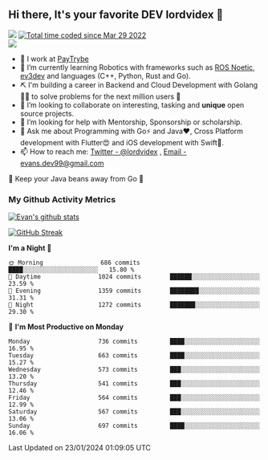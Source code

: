 ## Hi there, It's your favorite DEV lordvidex 👋
<img src="https://komarev.com/ghpvc/?username=lordvidex&label=Views&color=blue&style=plastic" /> <a href="https://wakatime.com/@0e56db35-d16b-410a-acc0-4085055304bf"><img src="https://wakatime.com/badge/user/0e56db35-d16b-410a-acc0-4085055304bf.svg" alt="Total time coded since Mar 29 2022" /></a>  
![](https://github-profile-trophy.vercel.app/?username=lordvidex)
- 🔭 I work at [PayTrybe](https://www.paytrybe.com)
- 🌱 I’m currently learning Robotics with frameworks such as [ROS Noetic](ros.org), [ev3dev](www.ev3dev.org) and languages (C++, Python, Rust and Go).
- ⛏️ I'm building a career in Backend and Cloud Development with Golang 🧙🏼 to solve problems for the next million users 🤌
- 👯 I’m looking to collaborate on interesting, tasking and **unique** open source projects.
- 🤔 I’m looking for help with Mentorship, Sponsorship or scholarship.
- 💬 Ask me about Programming with Go⚡️ and Java❤️, Cross Platform development with Flutter😍 and iOS development with Swift🚀.
- 📫 How to reach me: [Twitter - @lordvidex](https://twitter.com/lordvidex) , [Email - evans.dev99@gmail.com](mailto:evans.dev99@gmail.com?body=Hello%20Evans,)
  
    
🎤 Keep your Java beans away from Go 🌚
  
  
### My Github Activity Metrics
<div>
<!-- <a href="https://github.com/lordvidex">
  <img src="https://github-readme-stats.vercel.app/api/top-langs/?username=lordvidex&theme=light" />
</a>    -->
<!-- [![Top Langs](https://github-readme-stats.vercel.app/api/top-langs/?username=lordvidex)](https://github.com/lordvidex/)  -->
<a href="https://github.com/lordvidex">
 <img src="https://github-readme-stats.vercel.app/api?username=lordvidex&show_icons=true&theme=light&line_height=27" alt="Evan's github stats"/>
</a>
</div>

[![GitHub Streak](https://github-readme-streak-stats.herokuapp.com?user=lordvidex&theme=github-dark&hide_border=true)](https://git.io/streak-stats)

<!--
  <a href="https://github.com/iampawan/FlutterExampleApps">
    <img align="center" src="https://github-readme-stats.vercel.app/api/pin/?username=iampawan&repo=FlutterExampleApps&theme=light" />

  </a>
  <a href="https://github.com/iampawan/VelocityX">
   <img align="center" src="https://github-readme-stats.vercel.app/api/pin/?username=iampawan&repo=VelocityX&theme=light" />
  </a>
-->
<!--START_SECTION:waka-->
**I'm a Night 🦉** 

```text
🌞 Morning                686 commits         ████░░░░░░░░░░░░░░░░░░░░░   15.80 % 
🌆 Daytime                1024 commits        ██████░░░░░░░░░░░░░░░░░░░   23.59 % 
🌃 Evening                1359 commits        ████████░░░░░░░░░░░░░░░░░   31.31 % 
🌙 Night                  1272 commits        ███████░░░░░░░░░░░░░░░░░░   29.30 % 
```
📅 **I'm Most Productive on Monday** 

```text
Monday                   736 commits         ████░░░░░░░░░░░░░░░░░░░░░   16.95 % 
Tuesday                  663 commits         ████░░░░░░░░░░░░░░░░░░░░░   15.27 % 
Wednesday                573 commits         ███░░░░░░░░░░░░░░░░░░░░░░   13.20 % 
Thursday                 541 commits         ███░░░░░░░░░░░░░░░░░░░░░░   12.46 % 
Friday                   564 commits         ███░░░░░░░░░░░░░░░░░░░░░░   12.99 % 
Saturday                 567 commits         ███░░░░░░░░░░░░░░░░░░░░░░   13.06 % 
Sunday                   697 commits         ████░░░░░░░░░░░░░░░░░░░░░   16.06 % 
```



 Last Updated on 23/01/2024 01:09:05 UTC
<!--END_SECTION:waka-->
